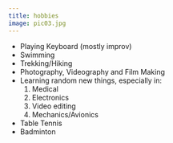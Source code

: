 ```yaml
---
title: hobbies
image: pic03.jpg
---
```

* Playing Keyboard (mostly improv)
* Swimming
* Trekking/Hiking
* Photography, Videography and Film Making
* Learning random new things, especially in:
  1. Medical
  2. Electronics
  3. Video editing
  4. Mechanics/Avionics
* Table Tennis
* Badminton
